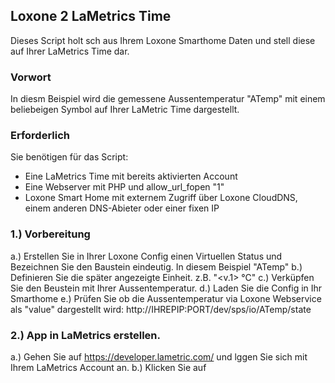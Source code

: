 ## Loxone 2 LaMetrics Time

Dieses Script holt sch aus Ihrem Loxone Smarthome Daten und stell diese auf Ihrer LaMetrics Time dar.

### Vorwort

In diesm Beispiel wird die gemessene Aussentemperatur "ATemp" mit einem beliebeigen Symbol auf Ihrer LaMetric Time dargestellt.

### Erforderlich

Sie benötigen für das Script:

* Eine LaMetrics Time mit bereits aktivierten Account
* Eine Webserver mit PHP und allow_url_fopen "1"
* Loxone Smart Home mit externem Zugriff über Loxone CloudDNS, einem anderen DNS-Abieter oder einer fixen IP

### 1.) Vorbereitung

a.) Erstellen Sie in Ihrer Loxone Config einen Virtuellen Status und Bezeichnen Sie den Baustein eindeutig. In diesem Beispiel "ATemp"
b.) Definieren Sie die später angezeigte Einheit. z.B.  "<v.1> °C"
c.) Verküpfen Sie den Beustein mit Ihrer Aussentemperatur.
d.) Laden Sie die Config in Ihr Smarthome
e.) Prüfen Sie ob die Aussentemperatur via Loxone Webservice als "value" dargestellt wird: http://IHREPIP:PORT/dev/sps/io/ATemp/state

### 2.) App in LaMetrics erstellen.

a.) Gehen Sie auf https://developer.lametric.com/ und lggen Sie sich mit Ihrem LaMetrics Account an.
b.) Klicken Sie auf


